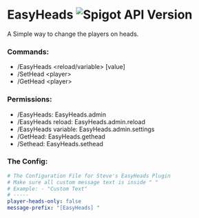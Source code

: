# EasyHeads ![Spigot API Version](https://img.shields.io/badge/Spigot%20API%20Version-1.13-brightgreen.svg)
A Simple way to change the players on heads.
### Commands:
* /EasyHeads \<reload/variable\> \[value\]
* /SetHead \<player\>
* /GetHead \<player\>
### Permissions:
* /EasyHeads: EasyHeads.admin
* /EasyHeads reload: EasyHeads.admin.reload
* /EasyHeads variable: EasyHeads.admin.settings
* /GetHead: EasyHeads.gethead
* /Sethead: EasyHeads.sethead
### The Config:
```yaml
# The Configuration File for Steve's EasyHeads Plugin
# Make sure all custom message text is inside " "
# Example: - "Custom Text"
# -----
player-heads-only: false
message-prefix: "[EasyHeads] "
```
